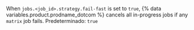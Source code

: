 When `jobs.<job_id>.strategy.fail-fast` is set to `true`, {% data variables.product.prodname_dotcom %} cancels all in-progress jobs if any `matrix` job fails. Predeterminado: `true`